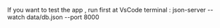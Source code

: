 If you want to test the app , run first at VsCode terminal  :  json-server --watch data/db.json --port 8000
